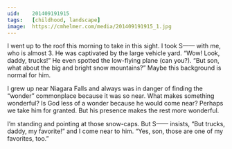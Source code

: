 ```yaml
---
uid:	201409191915
tags:	[childhood, landscape]
image:	https://cmhelmer.com/media/201409191915_1.jpg
---
```


I went up to the roof this morning to take in this sight. I took S—— with me, who is almost 3. He was captivated by the large vehicle yard. “Wow! Look, daddy, trucks!” He even spotted the low-flying plane (can you?). “But son, what about the big and bright snow mountains?” Maybe this background is normal for him.

I grew up near Niagara Falls and always was in danger of finding the “wonder” commonplace because it was so near. What makes something wonderful? Is God less of a wonder because he would come near? Perhaps we take him for granted. But his presence makes the rest more wonderful.

I’m standing and pointing at those snow-caps. But S—— insists, “But trucks, daddy, my favorite!” and I come near to him. “Yes, son, those are one of my favorites, too.”
